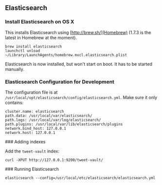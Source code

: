 ## Elasticsearch

### Install Elasticsearch on OS X

This installs Elasticsearch using [http://brew.sh/](Homebrew) (1.7.3 is the latest in Homebrew at the moment).

    brew install elasticsearch
    launchctl unload ~/Library/LaunchAgents/homebrew.mxcl.elasticsearch.plist


Elasticsearch is now installed, but won't start on boot. It has to be started manually.

### Elasticsearch Configuration for Development

The configuration file is at `/usr/local/opt/elasticsearch/config/elasticsearch.yml`. Make sure it only contains:


    cluster.name: elasticsearch
    path.data: /usr/local/var/elasticsearch/
    path.logs: /usr/local/var/log/elasticsearch/
    path.plugins: /usr/local/var/lib/elasticsearch/plugins
    network.bind_host: 127.0.0.1
    network.host: 127.0.0.1

### Adding indexes

Add the `tweet-vault` index:

```
curl -XPUT http://127.0.0.1:9200/tweet-vault/
```

### Running Elasticsearch

```
elasticsearch --config=/usr/local/etc/elasticsearch/elasticsearch.yml
```
